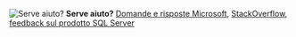 <Token>![Serve aiuto?](media/needhelp_person_icon.png)  **Serve aiuto?** [Domande e risposte Microsoft](/answers/products/sql-server), [StackOverflow](https://stackoverflow.com/questions/tagged/sql-server), [feedback sul prodotto SQL Server](https://feedback.azure.com/forums/908035-sql-server)</Token>